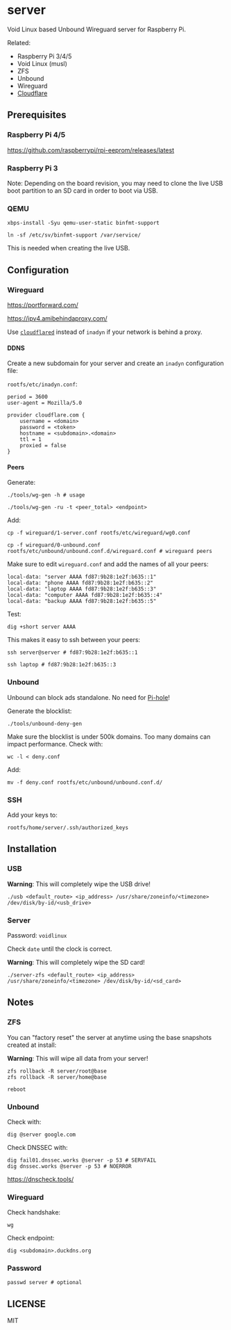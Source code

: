 # server

Void Linux based Unbound Wireguard server for Raspberry Pi.

Related:

* Raspberry Pi 3/4/5
* Void Linux (musl)
* ZFS
* Unbound
* Wireguard
* [Cloudflare](https://www.cloudflare.com/)

## Prerequisites

### Raspberry Pi 4/5

https://github.com/raspberrypi/rpi-eeprom/releases/latest

### Raspberry Pi 3

Note: Depending on the board revision,
you may need to clone the live USB boot partition to an SD card in order to boot via USB.

### QEMU

```
xbps-install -Syu qemu-user-static binfmt-support

ln -sf /etc/sv/binfmt-support /var/service/
```

This is needed when creating the live USB.

## Configuration

<!-- https://www.reddit.com/r/voidlinux/comments/q6t7o1/a_home_router_built_on_void_linux_and_zfsbootmenu/ -->

<!-- https://wiki.nftables.org/wiki-nftables/index.php/Main_Page#Examples -->

### Wireguard

https://portforward.com/

https://ipv4.amibehindaproxy.com/

<!-- https://techoverflow.net/2021/07/09/what-does-wireguard-allowedips-actually-do/ -->

Use [`cloudflared`](https://github.com/cloudflare/cloudflared)
instead of `inadyn` if your network is behind a proxy.

#### DDNS

<!-- https://www.namecheap.com/ -->

<!-- https://www.cloudflare.com/ -->

<!-- https://developers.cloudflare.com/dns/dnssec/#enable-dnssec -->

<!-- https://github.com/troglobit/inadyn -->

Create a new subdomain for your server and create an `inadyn` configuration file:

`rootfs/etc/inadyn.conf`:

```
period = 3600
user-agent = Mozilla/5.0

provider cloudflare.com {
    username = <domain>
    password = <token>
    hostname = <subdomain>.<domain>
    ttl = 1
    proxied = false
}
```

<!-- Create an [account](https://www.duckdns.org/) and add your token/subdomain to:

```
rootfs/etc/cron.hourly/duckdns
``` -->

#### Peers

<!-- PersistentKeepalive = 25 -->

<!-- ListenPort = 51820 -->

<!-- Endpoint -->

Generate:

<!-- https://en.wikipedia.org/wiki/Reserved_IP_addresses -->

<!-- https://unique-local-ipv6.com/ -->

<!-- https://www.ibm.com/docs/en/ts3500-tape-library?topic=formats-subnet-masks-ipv4-prefixes-ipv6#d78581e83 -->

```
./tools/wg-gen -h # usage

./tools/wg-gen -ru -t <peer_total> <endpoint>
```

<!-- Shared:

```
./tools/wg-gen -t <peer_total> -p 51821 <endpoint>
``` -->

Add:

```
cp -f wireguard/1-server.conf rootfs/etc/wireguard/wg0.conf

cp -f wireguard/0-unbound.conf rootfs/etc/unbound/unbound.conf.d/wireguard.conf # wireguard peers
```

Make sure to edit `wireguard.conf` and add the names of all your peers:

```
local-data: "server AAAA fd87:9b28:1e2f:b635::1"
local-data: "phone AAAA fd87:9b28:1e2f:b635::2"
local-data: "laptop AAAA fd87:9b28:1e2f:b635::3"
local-data: "computer AAAA fd87:9b28:1e2f:b635::4"
local-data: "backup AAAA fd87:9b28:1e2f:b635::5"
```

<!-- local-data-ptr: "fd87:9b28:1e2f:b635::1 server" -->
<!-- private-domain: server -->

Test:

```
dig +short server AAAA
```

This makes it easy to ssh between your peers:

```
ssh server@server # fd87:9b28:1e2f:b635::1

ssh laptop # fd87:9b28:1e2f:b635::3
```

### Unbound

<!-- https://github.com/pi-hole/pi-hole/blob/60b6a1016c7f39e1db8359fc5874ae35d8c27ff9/gravity.sh#L635-L664 -->

Unbound can block ads standalone. No need for [Pi-hole](https://pi-hole.net/)!

Generate the blocklist:

```
./tools/unbound-deny-gen
```

Make sure the blocklist is under 500k domains.
Too many domains can impact performance.
Check with:

```
wc -l < deny.conf
```

Add:

```
mv -f deny.conf rootfs/etc/unbound/unbound.conf.d/
```
### SSH

Add your keys to:

```
rootfs/home/server/.ssh/authorized_keys
```

## Installation

### USB

**Warning**: This will completely wipe the USB drive!

```
./usb <default_route> <ip_address> /usr/share/zoneinfo/<timezone> /dev/disk/by-id/<usb_drive>
```

<!-- default_route = router ipv4 address -->
<!-- ip_address = server ipv4 address -->

### Server

Password: `voidlinux`

Check `date` until the clock is correct.

**Warning**: This will completely wipe the SD card!

```
./server-zfs <default_route> <ip_address> /usr/share/zoneinfo/<timezone> /dev/disk/by-id/<sd_card>
```

<!-- default_route = router ipv4 address -->
<!-- ip_address = server ipv4 address -->

## Notes

### ZFS

You can "factory reset" the server at anytime using the base snapshots created at install:

**Warning**: This will wipe all data from your server!

```
zfs rollback -R server/root@base
zfs rollback -R server/home@base

reboot
```

### Unbound

Check with:

```
dig @server google.com
```

Check DNSSEC with:

```
dig fail01.dnssec.works @server -p 53 # SERVFAIL
dig dnssec.works @server -p 53 # NOERROR
```

https://dnscheck.tools/

### Wireguard

Check handshake:

```
wg
```

Check endpoint:

```
dig <subdomain>.duckdns.org
```

### Password

```
passwd server # optional
```

## LICENSE

MIT
